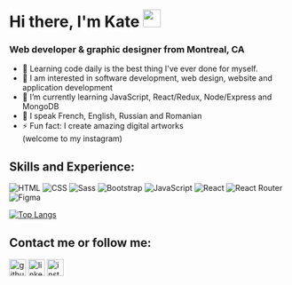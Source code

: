 <h1>Hi there, I'm Kate</a> 
<img src="https://github.com/blackcater/blackcater/raw/main/images/Hi.gif" height="32"/></h1>
<h3>Web developer & graphic designer from Montreal, CA</h3>


- 💞️ Learning code daily is the best thing I've ever done for myself.
- 👀 I am interested in software development, web design, website and application development
- 🌱 I’m currently learning JavaScript, React/Redux, Node/Express and MongoDB
- 💬 I speak French, English, Russian and Romanian
- ⚡ Fun fact: I create amazing digital artworks<br> (welcome to my instagram)


## Skills and Experience:
<!-- https://simpleicons.org -->
<!-- https://github.com/simple-icons/simple-icons/blob/develop/slugs.md -->

<p>
  <img alt="HTML" src="https://img.shields.io/badge/HTML-E34F26?logo=html5&logoColor=white&style=flat" />
  <img alt="CSS" src="https://img.shields.io/badge/CSS-1572B6?logo=css3&logoColor=white&style=flat" />
  <img alt="Sass" src="https://img.shields.io/badge/Sass-CC6699?logo=sass&logoColor=white&style=flat" />
  <img alt="Bootstrap" src="https://img.shields.io/badge/Bootstrap-7952B3?logo=bootstrap&logoColor=white&style=flat" />
  <img alt="JavaScript" src="https://img.shields.io/badge/JavaScript-F7DF1E?logo=javascript&logoColor=white&style=flat" />
  <img alt="React" src="https://img.shields.io/badge/React-61DAFB?logo=react&logoColor=white&style=flat" />
  <img alt="React Router" src="https://img.shields.io/badge/ReactRouter-f10c64?logo=react-router&logoColor=white&style=flat"/> 
  <img alt="Figma" src="https://img.shields.io/badge/Figma-coral?style=flat&logo=figma&logoColor=white"/>
  <img alt="" src="https://img.shields.io/badge/-GSAP-green" />
</p>


[![Top Langs](https://github-readme-stats.vercel.app/api/top-langs/?username=kateFrontend)](https://github.com/anuraghazra/github-readme-stats)

## Contact me or follow me:

[<img src='https://cdn.jsdelivr.net/npm/simple-icons@3.0.1/icons/github.svg' alt='github' height='30'>](https://github.com/kateFrontend)  [<img src='https://cdn.jsdelivr.net/npm/simple-icons@3.0.1/icons/linkedin.svg' alt='linkedin' height='30'>](https://www.linkedin.com/in/katyadanilova/)  [<img src='https://cdn.jsdelivr.net/npm/simple-icons@3.0.1/icons/instagram.svg' alt='instagram' height='30'>](https://www.instagram.com/kat_visual_art/)  

<!---
kateFrontend/kateFrontend is a ✨ special ✨ repository because its `README.md` (this file) appears on your GitHub profile.
You can click the Preview link to take a look at your changes.
--->

